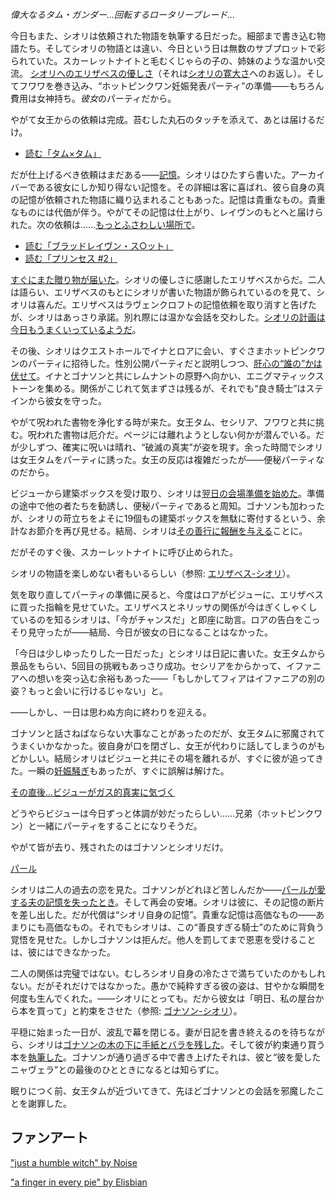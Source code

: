 <!-- title: シオリ・ニャヴェラ -->
<!-- status: 生存 -->

_偉大なるタム・ガンダー…回転するロータリーブレード…_

今日もまた、シオリは依頼された物語を執筆する日だった。細部まで書き込む物語たち。そしてシオリの物語とは違い、今日という日は無数のサブプロットで彩られていた。スカーレットナイトと毛むくじゃらの子の、姉妹のような温かい交流。 [シオリへのエリザベスの優しさ](https://youtu.be/tJ_YXGE3o2w?t=1734)（それは[シオリの寛大さ](https://youtu.be/tJ_YXGE3o2w?t=677)へのお返し）。そしてフワワを巻き込み、“ホットピンクワン妊娠発表パーティ”の準備――もちろん費用は女神持ち。*彼女*のパーティだから。

やがて女王からの依頼は完成。苔むした丸石のタッチを添えて、あとは届けるだけ。

- [読む「タム×タム」](#text:tam-x-tam)

だが仕上げるべき依頼はまだある――[記憶](https://youtu.be/tJ_YXGE3o2w?t=1098)。シオリはひたすら書いた。アーカイバーである彼女にしか知り得ない記憶を。その詳細は客に喜ばれ、彼ら自身の真の記憶が依頼された物語に織り込まれることもあった。記憶は貴重なもの。貴重なものには代価が伴う。やがてその記憶は仕上がり、レイヴンのもとへと届けられた。次の依頼は……[もっとふさわしい場所で](https://youtu.be/tJ_YXGE3o2w?t=1667)。

- [読む「ブラッドレイヴン・ス○ット」](#text:bloodraven-smut)
- [読む「プリンセス #2」](#text:the-princess-2)

[すぐにまた贈り物が届いた](https://youtu.be/tJ_YXGE3o2w?t=1734)。シオリの優しさに感謝したエリザベスからだ。二人は語らい、エリザベスのもとにシオリが書いた物語が飾られているのを見て、シオリは喜んだ。エリザベスはラヴェンクロフトの記憶依頼を取り消すと告げたが、シオリはあっさり承諾。別れ際には温かな会話を交わした。[シオリの計画は今日もうまくいっているようだ](https://youtu.be/tJ_YXGE3o2w?t=2541)。

その後、シオリはクエストホールでイナとロアに会い、すぐさまホットピンクワンのパーティに招待した。性別公開パーティだと説明しつつ、[肝心の“誰の”かは伏せて](https://youtu.be/tJ_YXGE3o2w?t=4265)。イナとゴナソンと共にレムナントの原野へ向かい、エニグマティックストーンを集める。関係がこじれて気まずさは残るが、それでも“良き騎士”はステインから彼女を守った。

やがて呪われた書物を浄化する時が来た。女王タム、セシリア、フワワと共に挑む。呪われた書物は厄介だ。ページには離れようとしない何かが潜んでいる。だが少しずつ、確実に呪いは晴れ、“破滅の真実”が姿を現す。余った時間でシオリは女王タムをパーティに誘った。女王の反応は複雑だったが――便秘パーティなのだから。

ビジューから建築ボックスを受け取り、シオリは[翌日の会場準備を始めた](https://youtu.be/tJ_YXGE3o2w?t=7878)。準備の途中で他の者たちを勧誘し、便秘パーティであると周知。ゴナソンも加わったが、シオリの苛立ちをよそに19個もの建築ボックスを無駄に寄付するという、余計なお節介を再び見せる。結局、シオリは[その善行に報酬を与える](https://youtu.be/tJ_YXGE3o2w?t=8274)ことに。

だがそのすぐ後、スカーレットナイトに呼び止められた。

シオリの物語を楽しめない者もいるらしい（参照: [エリザベス-シオリ](#edge:liz-shiori)）。

気を取り直してパーティの準備に戻ると、今度はロアがビジューに、エリザベスに買った指輪を見せていた。エリザベスとネリッサの関係が今はぎくしゃくしているのを知るシオリは、「今がチャンスだ」と即座に助言。ロアの告白をこっそり見守ったが――結局、今日が彼女の日になることはなかった。

「今日は少しゆったりした一日だった」とシオリは日記に書いた。女王タムから景品をもらい、5回目の挑戦もあっさり成功。セシリアをからかって、イファニアへの想いを突っ込む余裕もあった――「もしかしてフィアはイファニアの別の姿？もっと会いに行けるじゃない」と。

――しかし、一日は思わぬ方向に終わりを迎える。

ゴナソンと話さねばならない大事なことがあったのだが、女王タムに邪魔されてうまくいかなかった。彼自身が口を閉ざし、女王が代わりに話してしまうのがもどかしい。結局シオリはビジューと共にその場を離れるが、すぐに彼が追ってきた。一瞬の[妊娠騒ぎ](https://youtu.be/tJ_YXGE3o2w?t=16782)もあったが、すぐに誤解は解けた。

[その直後…ビジューがガス的真実に気づく](#embed:https://youtu.be/tJ_YXGE3o2w?t=16811)

どうやらビジューは今日ずっと体調が妙だったらしい……兄弟（ホットピンクワン）と一緒にパーティをすることになりそうだ。

やがて皆が去り、残されたのはゴナソンとシオリだけ。

[パール](#embed:https://youtu.be/tJ_YXGE3o2w?t=16935)

シオリは二人の過去の恋を見た。ゴナソンがどれほど苦しんだか――[パールが愛する夫の記憶を失ったとき](https://youtu.be/i7g-HJMqZ_E?t=6028)。そして再会の安堵。シオリは彼に、その記憶の断片を差し出した。だが代償は“シオリ自身の記憶”。貴重な記憶は高価なもの――あまりにも高価なもの。それでもシオリは、この“善良すぎる騎士”のために背負う覚悟を見せた。しかしゴナソンは拒んだ。他人を罰してまで恩恵を受けることは、彼にはできなかった。

二人の関係は完璧ではない。むしろシオリ自身の冷たさで満ちていたのかもしれない。だがそれだけではなかった。愚かで純粋すぎる彼の姿は、甘やかな瞬間を何度も生んでくれた。――シオリにとっても。だから彼女は「明日、私の屋台から本を買って」と約束をさせた（参照: [ゴナソン-シオリ](#edge:gigi-shiori)）。

平穏に始まった一日が、波乱で幕を閉じる。妻が日記を書き終えるのを待ちながら、シオリは[ゴナソンの木の下に手紙とバラを残した](https://youtu.be/tJ_YXGE3o2w?t=17908)。そして彼が約束通り買う本を[執筆した](https://youtu.be/tJ_YXGE3o2w?t=18081)。ゴナソンが通り過ぎる中で書き上げたそれは、彼と“彼を愛したニャヴェラ”との最後のひとときになるとは知らずに。

眠りにつく前、女王タムが近づいてきて、先ほどゴナソンとの会話を邪魔したことを謝罪した。

## ファンアート

["just a humble witch" by Noise](https://x.com/lestkrr/status/1922074979434184946)

["a finger in every pie" by Elisbian](https://x.com/Elisbian_/status/1932104079939186910)
